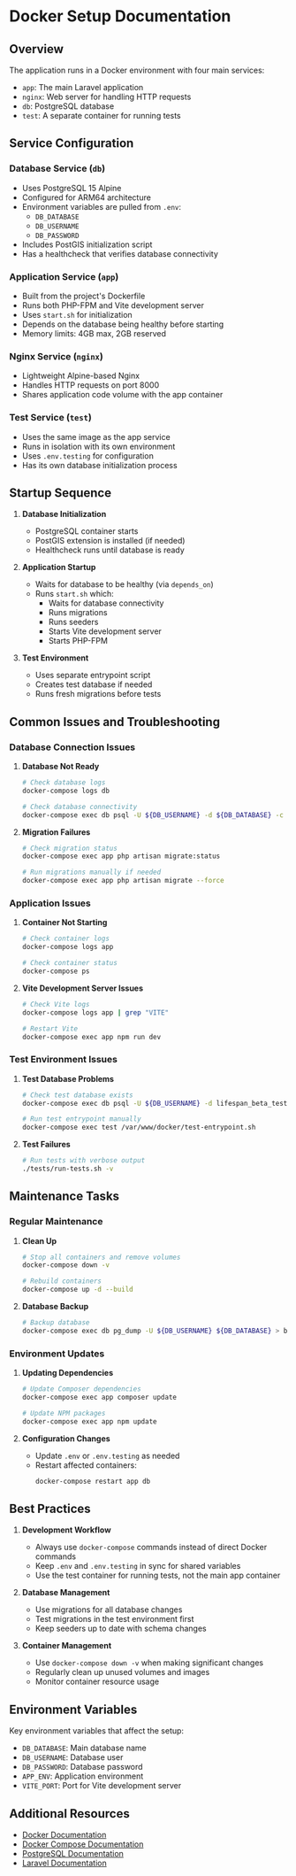 # Docker Setup Documentation

## Overview

The application runs in a Docker environment with four main services:
- `app`: The main Laravel application
- `nginx`: Web server for handling HTTP requests
- `db`: PostgreSQL database
- `test`: A separate container for running tests

## Service Configuration

### Database Service (`db`)
- Uses PostgreSQL 15 Alpine
- Configured for ARM64 architecture
- Environment variables are pulled from `.env`:
  - `DB_DATABASE`
  - `DB_USERNAME`
  - `DB_PASSWORD`
- Includes PostGIS initialization script
- Has a healthcheck that verifies database connectivity

### Application Service (`app`)
- Built from the project's Dockerfile
- Runs both PHP-FPM and Vite development server
- Uses `start.sh` for initialization
- Depends on the database being healthy before starting
- Memory limits: 4GB max, 2GB reserved

### Nginx Service (`nginx`)
- Lightweight Alpine-based Nginx
- Handles HTTP requests on port 8000
- Shares application code volume with the app container

### Test Service (`test`)
- Uses the same image as the app service
- Runs in isolation with its own environment
- Uses `.env.testing` for configuration
- Has its own database initialization process

## Startup Sequence

1. **Database Initialization**
   - PostgreSQL container starts
   - PostGIS extension is installed (if needed)
   - Healthcheck runs until database is ready

2. **Application Startup**
   - Waits for database to be healthy (via `depends_on`)
   - Runs `start.sh` which:
     - Waits for database connectivity
     - Runs migrations
     - Runs seeders
     - Starts Vite development server
     - Starts PHP-FPM

3. **Test Environment**
   - Uses separate entrypoint script
   - Creates test database if needed
   - Runs fresh migrations before tests

## Common Issues and Troubleshooting

### Database Connection Issues

1. **Database Not Ready**
   ```bash
   # Check database logs
   docker-compose logs db
   
   # Check database connectivity
   docker-compose exec db psql -U ${DB_USERNAME} -d ${DB_DATABASE} -c "\l"
   ```

2. **Migration Failures**
   ```bash
   # Check migration status
   docker-compose exec app php artisan migrate:status
   
   # Run migrations manually if needed
   docker-compose exec app php artisan migrate --force
   ```

### Application Issues

1. **Container Not Starting**
   ```bash
   # Check container logs
   docker-compose logs app
   
   # Check container status
   docker-compose ps
   ```

2. **Vite Development Server Issues**
   ```bash
   # Check Vite logs
   docker-compose logs app | grep "VITE"
   
   # Restart Vite
   docker-compose exec app npm run dev
   ```

### Test Environment Issues

1. **Test Database Problems**
   ```bash
   # Check test database exists
   docker-compose exec db psql -U ${DB_USERNAME} -d lifespan_beta_testing -c "\l"
   
   # Run test entrypoint manually
   docker-compose exec test /var/www/docker/test-entrypoint.sh
   ```

2. **Test Failures**
   ```bash
   # Run tests with verbose output
   ./tests/run-tests.sh -v
   ```

## Maintenance Tasks

### Regular Maintenance

1. **Clean Up**
   ```bash
   # Stop all containers and remove volumes
   docker-compose down -v
   
   # Rebuild containers
   docker-compose up -d --build
   ```

2. **Database Backup**
   ```bash
   # Backup database
   docker-compose exec db pg_dump -U ${DB_USERNAME} ${DB_DATABASE} > backup.sql
   ```

### Environment Updates

1. **Updating Dependencies**
   ```bash
   # Update Composer dependencies
   docker-compose exec app composer update
   
   # Update NPM packages
   docker-compose exec app npm update
   ```

2. **Configuration Changes**
   - Update `.env` or `.env.testing` as needed
   - Restart affected containers:
     ```bash
     docker-compose restart app db
     ```

## Best Practices

1. **Development Workflow**
   - Always use `docker-compose` commands instead of direct Docker commands
   - Keep `.env` and `.env.testing` in sync for shared variables
   - Use the test container for running tests, not the main app container

2. **Database Management**
   - Use migrations for all database changes
   - Test migrations in the test environment first
   - Keep seeders up to date with schema changes

3. **Container Management**
   - Use `docker-compose down -v` when making significant changes
   - Regularly clean up unused volumes and images
   - Monitor container resource usage

## Environment Variables

Key environment variables that affect the setup:

- `DB_DATABASE`: Main database name
- `DB_USERNAME`: Database user
- `DB_PASSWORD`: Database password
- `APP_ENV`: Application environment
- `VITE_PORT`: Port for Vite development server

## Additional Resources

- [Docker Documentation](https://docs.docker.com/)
- [Docker Compose Documentation](https://docs.docker.com/compose/)
- [PostgreSQL Documentation](https://www.postgresql.org/docs/)
- [Laravel Documentation](https://laravel.com/docs) 